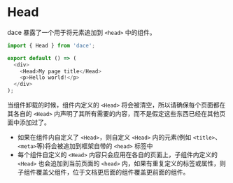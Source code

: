 # Head

dace 暴露了一个用于将元素追加到 `<head>` 中的组件。

```js
import { Head } from 'dace';

export default () => (
  <div>
    <Head>My page title</Head>
    <p>Hello world!</p>
  </div>
);
```

当组件卸载的时候，组件内定义的 `<Head>` 将会被清空，所以请确保每个页面都在其各自的 `<Head>` 内声明了其所有需要的内容，而不是假定这些东西已经在其他页面中添加过了。

- 如果在组件内自定义了 `<Head>`，则自定义 `<Head>` 内的元素(例如 `<title>`、`<meta>`等)将会被追加到框架自带的 `<head>` 标签中
- 每个组件自定义的 `<Head>` 内容只会应用在各自的页面上，子组件内定义的 `<Head>` 也会追加到当前页面的 `<head>` 内，如果有重复定义的标签或属性，则子组件覆盖父组件，位于文档更后面的组件覆盖更前面的组件。
